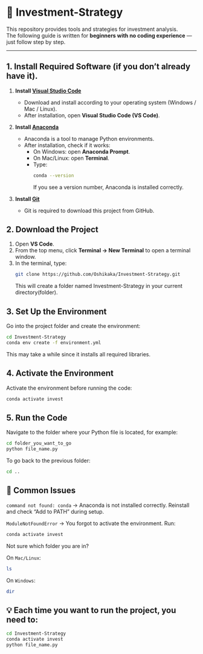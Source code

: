 # 📘 Investment-Strategy

This repository provides tools and strategies for investment analysis.  
The following guide is written for **beginners with no coding experience** — just follow step by step.

---

## 1. Install Required Software (if you don’t already have it).  

1. **Install [Visual Studio Code](https://code.visualstudio.com/)**  
   - Download and install according to your operating system (Windows / Mac / Linux).  
   - After installation, open **Visual Studio Code (VS Code)**.  

2. **Install [Anaconda](https://www.anaconda.com/download)**  
   - Anaconda is a tool to manage Python environments.  
   - After installation, check if it works:  
     - On Windows: open **Anaconda Prompt**.  
     - On Mac/Linux: open **Terminal**.  
     - Type:
       ```bash
       conda --version
       ```
       If you see a version number, Anaconda is installed correctly.  

3. **Install [Git](https://git-scm.com/downloads)** 
   - Git is required to download this project from GitHub.  


## 2. Download the Project

1. Open **VS Code**.  
2. From the top menu, click **Terminal → New Terminal** to open a terminal window.  
3. In the terminal, type:
   ```bash
   git clone https://github.com/Oshikaka/Investment-Strategy.git
   ```
   This will create a folder named Investment-Strategy in your current directory(folder).
   

## 3. Set Up the Environment

Go into the project folder and create the environment:
```bash
cd Investment-Strategy
conda env create -f environment.yml
```

This may take a while since it installs all required libraries.

## 4. Activate the Environment

Activate the environment before running the code:

```bash
conda activate invest
```


## 5. Run the Code

Navigate to the folder where your Python file is located, for example:
```bash
cd folder_you_want_to_go
python file_name.py
```

To go back to the previous folder:
```bash
cd ..
```
## 🔧 Common Issues

`command not found: conda`
→ Anaconda is not installed correctly. Reinstall and check “Add to PATH” during setup.

`ModuleNotFoundError`
→ You forgot to activate the environment. Run:
```bash
conda activate invest
```

Not sure which folder you are in?

On `Mac/Linux`:

```bash
ls
```

On `Windows`:
```bash
dir
```

## 💡 Each time you want to run the project, you need to:

```bash
cd Investment-Strategy
conda activate invest
python file_name.py  
```

